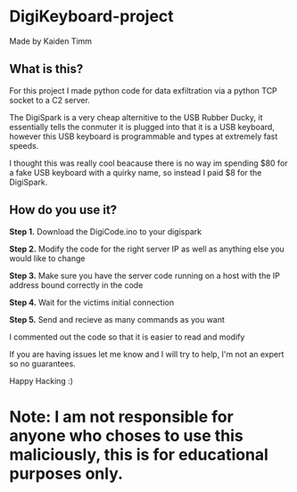 # DigiKeyboard-project
Made by Kaiden Timm
## What is this?
For this project I made python code for data exfiltration via a python TCP socket to a C2 server.

The DigiSpark is a very cheap alternitive to the USB Rubber Ducky, it essentially tells the conmuter it is plugged into that it is a USB keyboard, however this USB keyboard is programmable and types at extremely fast speeds. 

I thought this was really cool beacause there is no way im spending $80 for a fake USB keyboard with a quirky name, so instead I paid $8 for the DigiSpark. 

## How do you use it?

**Step 1.** Download the DigiCode.ino to your digispark 

**Step 2.** Modify the code for the right server IP as well as anything else you would like to change

**Step 3.** Make sure you have the server code running on a host with the IP address bound correctly in the code

**Step 4.** Wait for the victims initial connection

**Step 5.** Send and recieve as many commands as you want

I commented out the code so that it is easier to read and modify

If you are having issues let me know and I will try to help, I'm not an expert so no guarantees.

Happy Hacking :)

# Note: I am not responsible for anyone who choses to use this maliciously, this is for educational purposes only.
